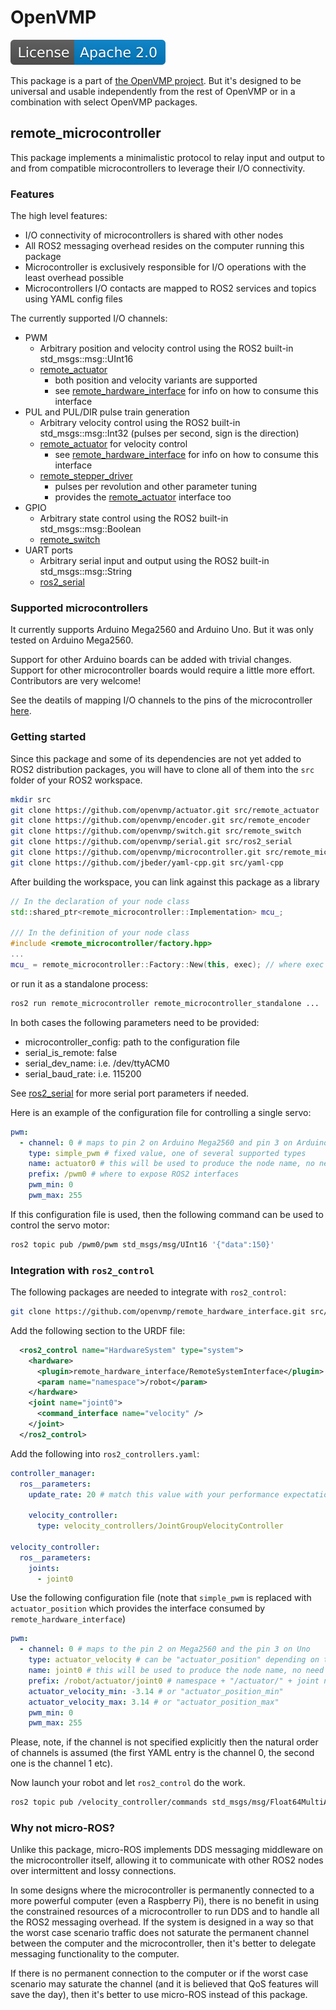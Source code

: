 # OpenVMP

[![License](./apache20.svg)](./LICENSE.txt)

This package is a part of [the OpenVMP project](https://github.com/openvmp/openvmp).
But it's designed to be universal and usable independently from the rest of OpenVMP or in a combination with select OpenVMP packages.

## remote\_microcontroller

This package implements a minimalistic protocol to relay input and output to
and from compatible microcontrollers to leverage their I/O connectivity.

### Features

The high level features:

- I/O connectivity of microcontrollers is shared with other nodes
- All ROS2 messaging overhead resides on the computer running this package
- Microcontroller is exclusively responsible for I/O operations with
  the least overhead possible
- Microcontrollers I/O contacts are mapped to ROS2 services and topics using
  YAML config files

The currently supported I/O channels:

- PWM
  - Arbitrary position and velocity control using the ROS2 built-in std\_msgs::msg::UInt16
  - [remote_actuator](https://github.com/openvmp/actuator)
    - both position and velocity variants are supported
    - see [remote_hardware_interface](https://github.com/openvmp/remote_hardware_interface) for info on how to consume this interface
- PUL and PUL/DIR pulse train generation
  - Arbitrary velocity control using the ROS2 built-in std\_msgs::msg::Int32 (pulses per second, sign is the direction)
  - [remote_actuator](https://github.com/openvmp/actuator) for velocity control
    - see [remote_hardware_interface](https://github.com/openvmp/remote_hardware_interface) for info on how to consume this interface
  - [remote_stepper_driver](https://github.com/openvmp/stepper_driver)
    - pulses per revolution and other parameter tuning
    - provides the [remote_actuator](https://github.com/openvmp/actuator) interface too
- GPIO
  - Arbitrary state control using the ROS2 built-in std\_msgs::msg::Boolean
  - [remote_switch](https://github.com/openvmp/switch)
- UART ports
  - Arbitrary serial input and output using the ROS2 built-in std\_msgs::msg::String
  - [ros2_serial](https://github.com/openvmp/serial)

### Supported microcontrollers

It currently supports Arduino Mega2560 and Arduino Uno.
But it was only tested on Arduino Mega2560.

Support for other Arduino boards can be added with trivial changes.
Support for other microcontroller boards would require a little more effort.
Contributors are very welcome!

See the deatils of mapping I/O channels to the pins of the microcontroller
[here](./microcontrollers/README.md).

### Getting started

Since this package and some of its dependencies are not yet added to ROS2
distribution packages, you will have to clone all of them into the `src`
folder of your ROS2 workspace.

```bash
mkdir src
git clone https://github.com/openvmp/actuator.git src/remote_actuator
git clone https://github.com/openvmp/encoder.git src/remote_encoder
git clone https://github.com/openvmp/switch.git src/remote_switch
git clone https://github.com/openvmp/serial.git src/ros2_serial
git clone https://github.com/openvmp/microcontroller.git src/remote_microcontroller
git clone https://github.com/jbeder/yaml-cpp.git src/yaml-cpp
```

After building the workspace, you can link against this package as a library

```c++
// In the declaration of your node class
std::shared_ptr<remote_microcontroller::Implementation> mcu_;

/// In the definition of your node class
#include <remote_microcontroller/factory.hpp>
...
mcu_ = remote_microcontroller::Factory::New(this, exec); // where exec is the multithreaded executor your node is running in
```

or run it as a standalone process:

```bash
ros2 run remote_microcontroller remote_microcontroller_standalone ...
```

In both cases the following parameters need to be provided:

- microcontroller_config: path to the configuration file
- serial_is_remote: false
- serial_dev_name: i.e. /dev/ttyACM0
- serial_baud_rate: i.e. 115200

See [ros2_serial](https://github.com/openvmp/serial/blob/main/README.md) for more serial port parameters if needed.

Here is an example of the configuration file for controlling a single servo:

```yaml
pwm:
  - channel: 0 # maps to pin 2 on Arduino Mega2560 and pin 3 on Arduino Uno
    type: simple_pwm # fixed value, one of several supported types
    name: actuator0 # this will be used to produce the node name, no need to match with any other values
    prefix: /pwm0 # where to expose ROS2 interfaces
    pwm_min: 0
    pwm_max: 255
```

If this configuration file is used, then the following command can be used to control the servo motor:

```bash
ros2 topic pub /pwm0/pwm std_msgs/msg/UInt16 '{"data":150}'
```

### Integration with `ros2_control`

The following packages are needed to integrate with `ros2_control`:

```bash
git clone https://github.com/openvmp/remote_hardware_interface.git src/remote_hardware_interface
```

Add the following section to the URDF file:

```xml
  <ros2_control name="HardwareSystem" type="system">
    <hardware>
      <plugin>remote_hardware_interface/RemoteSystemInterface</plugin>
      <param name="namespace">/robot</param>
    </hardware>
    <joint name="joint0">
      <command_interface name="velocity" />
    </joint>
  </ros2_control>
```

Add the following into `ros2_controllers.yaml`:

```yaml
controller_manager:
  ros__parameters:
    update_rate: 20 # match this value with your performance expectations

    velocity_controller:
      type: velocity_controllers/JointGroupVelocityController

velocity_controller:
  ros__parameters:
    joints:
      - joint0
```

Use the following configuration file (note that `simple_pwm` is replaced with `actuator_position` which provides the interface consumed by `remote_hardware_interface`)

```yaml
pwm:
  - channel: 0 # maps to the pin 2 on Mega2560 and the pin 3 on Uno
    type: actuator_velocity # can be "actuator_position" depending on the type of servo
    name: joint0 # this will be used to produce the node name, no need to match with any other values
    prefix: /robot/actuator/joint0 # namespace + "/actuator/" + joint name
    actuator_velocity_min: -3.14 # or "actuator_position_min"
    actuator_velocity_max: 3.14 # or "actuator_position_max"
    pwm_min: 0
    pwm_max: 255
```

Please, note, if the channel is not specified explicitly
then the natural order of channels is assumed
(the first YAML entry is the channel 0,
the second one is the channel 1 etc).

Now launch your robot and let `ros2_control` do the work.

```bash
ros2 topic pub /velocity_controller/commands std_msgs/msg/Float64MultiArray '{"data":[1.0]}'
```

### Why not micro-ROS?

Unlike this package, micro-ROS implements DDS messaging middleware on the 
microcontroller itself, allowing it to communicate with other ROS2 nodes over 
intermittent and lossy connections.

In some designs where the microcontroller is permanently connected to
a more powerful computer (even a Raspberry Pi), there is no benefit in using
the constrained resources of a microcontroller to run DDS and to handle all
the ROS2 messaging overhead.
If the system is designed in a way so that the worst case scenario
traffic does not saturate the permanent channel between the computer and the
microcontroller, then it's better to delegate messaging functionality to the
computer.

If there is no permanent connection to the computer or if the worst case
scenario may saturate the channel (and it is believed that QoS features will
save the day), then it's better to use micro-ROS instead of this package.
